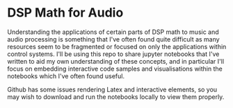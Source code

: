# DSP Math for Audio

Understanding the applications of certain parts of DSP math to music and audio processing is something that I've often found quite difficult as many resources seem to be fragmented or focused on only the applications within control systems. I'll be using this repo to share jupyter notebooks that I've written to aid my own understanding of these concepts, and in particular I'll focus on embedding interactive code samples and visualisations within the notebooks which I've often found useful.  

Github has some issues rendering Latex and interactive elements, so you may wish to download and run the notebooks locally to view them properly.  
